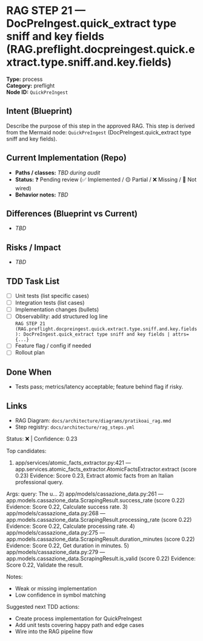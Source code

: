# RAG STEP 21 — DocPreIngest.quick_extract type sniff and key fields (RAG.preflight.docpreingest.quick.extract.type.sniff.and.key.fields)

**Type:** process  
**Category:** preflight  
**Node ID:** `QuickPreIngest`

## Intent (Blueprint)
Describe the purpose of this step in the approved RAG. This step is derived from the Mermaid node: `QuickPreIngest` (DocPreIngest.quick_extract type sniff and key fields).

## Current Implementation (Repo)
- **Paths / classes:** _TBD during audit_
- **Status:** ❓ Pending review (✅ Implemented / 🟡 Partial / ❌ Missing / 🔌 Not wired)
- **Behavior notes:** _TBD_

## Differences (Blueprint vs Current)
- _TBD_

## Risks / Impact
- _TBD_

## TDD Task List
- [ ] Unit tests (list specific cases)
- [ ] Integration tests (list cases)
- [ ] Implementation changes (bullets)
- [ ] Observability: add structured log line  
  `RAG STEP 21 (RAG.preflight.docpreingest.quick.extract.type.sniff.and.key.fields): DocPreIngest.quick_extract type sniff and key fields | attrs={...}`
- [ ] Feature flag / config if needed
- [ ] Rollout plan

## Done When
- Tests pass; metrics/latency acceptable; feature behind flag if risky.

## Links
- RAG Diagram: `docs/architecture/diagrams/pratikoai_rag.mmd`
- Step registry: `docs/architecture/rag_steps.yml`


<!-- AUTO-AUDIT:BEGIN -->
Status: ❌  |  Confidence: 0.23

Top candidates:
1) app/services/atomic_facts_extractor.py:421 — app.services.atomic_facts_extractor.AtomicFactsExtractor.extract (score 0.23)
   Evidence: Score 0.23, Extract atomic facts from an Italian professional query.

Args:
    query: The u...
2) app/models/cassazione_data.py:261 — app.models.cassazione_data.ScrapingResult.success_rate (score 0.22)
   Evidence: Score 0.22, Calculate success rate.
3) app/models/cassazione_data.py:268 — app.models.cassazione_data.ScrapingResult.processing_rate (score 0.22)
   Evidence: Score 0.22, Calculate processing rate.
4) app/models/cassazione_data.py:275 — app.models.cassazione_data.ScrapingResult.duration_minutes (score 0.22)
   Evidence: Score 0.22, Get duration in minutes.
5) app/models/cassazione_data.py:279 — app.models.cassazione_data.ScrapingResult.is_valid (score 0.22)
   Evidence: Score 0.22, Validate the result.

Notes:
- Weak or missing implementation
- Low confidence in symbol matching

Suggested next TDD actions:
- Create process implementation for QuickPreIngest
- Add unit tests covering happy path and edge cases
- Wire into the RAG pipeline flow
<!-- AUTO-AUDIT:END -->
